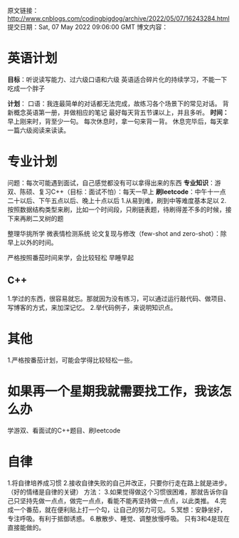 原文链接：http://www.cnblogs.com/codingbigdog/archive/2022/05/07/16243284.html
提交日期：Sat, 07 May 2022 09:06:00 GMT
博文内容：
 # 英语计划
**目标**：听说读写能力、过六级口语和六级
英语适合碎片化的持续学习，不能一下吃成一个胖子

**计划**：
口语：我连最简单的对话都无法完成，故练习各个场景下的常见对话。
背新概念英语第一册，并做相应的笔记[]()
最好每天背五节课以上，并且多听。
**时间：**
早上刚来时，背至少一句。
每次休息时，拿一句来背一背。
休息完毕后，每天拿一篇六级阅读来读读。

#  专业计划
问题：每次可能遇到面试，自己感觉都没有可以拿得出来的东西
**专业知识**：游双、陈硕、复习C++（目标：面试不怕）：每天一早上
**刷leetcode**：中午十一点二十以后、下午五点以后、晚上十点以后
1.从易到难，刷到中等难度基本足以
2.按照数据结构类型来刷，比如一个时间段，只刷链表题，待刷得差不多的时候，接下来再刷二叉树的题

整理华挑所学
微表情检测系统
论文复现与修改（few-shot and zero-shot）：除早上以外的时间。

严格按照番茄时间来学，会比较轻松
早睡早起
## C++
1.学过的东西，很容易就忘。那就因为没有练习，可以通过运行敲代码、做项目、写博客的方式，来加深记忆。
2.举代码例子，来说明知识点。

# 其他
1.严格按番茄计划，可能会学得比较轻松一些。

# 如果再一个星期我就需要找工作，我该怎么办
学游双、看面试的C++题目、刷leetcode

# 自律
1.将自律培养成习惯
2.接收自律失败的自己并改正，只要你行走在路上就是进步。（好的情绪是自律的关键）
方法：
3.如果觉得做这个习惯很困难，那就告诉你自己只坚持先做一点点，做完一点点，看能不能再坚持做一点点，以此类推。
4.完成一个番茄，就在便利贴上打一个勾，让自己的努力可见。
5.冥想：安静坐好，专注呼吸。有利于抵御诱惑。
6.散散步、睡觉、调整放慢呼吸。
只有3和4是现在直接能做的。